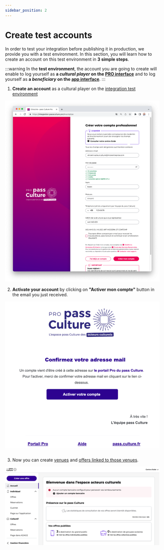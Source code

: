 ```yaml
---
sidebar_position: 2
---
```


# Create test accounts

In order to test your integration before publishing it in production, we provide you with a test environment.
In this section, you will learn how to create an account on this test environment in **3 simple steps**.

:::warning
In the **test environment**, the account you are going to create will enable to log yourself as **a *cultural player* on the [PRO interface](https://integration.passculture.pro/connexion?de=%2F)** and to log yourself as **a *beneficiary* on the [app interface](https://integration.passculture.app/accueil)**.
:::

1. **Create an account** as a cultural player on the [integration test environment](https://integration.passculture.pro/inscription)

![Create account step 1](./img/create_account_step_1.png)

2. **Activate your account** by clicking on **"Activer mon compte"** button in the email you just received.

![Create account step 2](./img/create_account_step_2.png)

3. Now you can create [venues](https://aide.passculture.app/hc/fr/articles/4411992075281--Acteurs-Culturels-Comment-cr%C3%A9er-un-lieu-) and [offers linked to those venues](https://aide.passculture.app/hc/fr/articles/4412007248145).

![Create account step 3](./img/create_account_step_3.png)